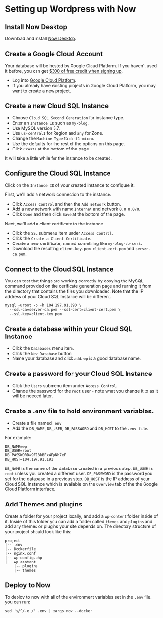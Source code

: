 # Setting up Wordpress with Now

## Install Now Desktop

Download and install [Now Desktop](https://zeit.co/desktop).

## Create a Google Cloud Account

Your database will be hosted by Google Cloud Platform. If you haven't used it before, you can get [$300 of free credit when signing up](https://console.cloud.google.com/freetrial).

* Log into [Google Cloud Platform](https://console.cloud.google.com).
* If you already have existing projects in Google Cloud Platform, you may want to create a new project.

## Create a new Cloud SQL Instance

* Choose `Cloud SQL Second Generation` for instance type.
* Enter an `Instance ID` such as `my-blog`.
* Use MySQL version 5.7.
* Use `us-central1` for Region and `any` for Zone.
* Change the `Machine Type` to `db-f1-micro`.
* Use the defaults for the rest of the options on this page.
* Click `Create` at the bottom of the page.

It will take a little while for the instance to be created.

## Configure the Cloud SQL Instance

Click on the `Instance ID` of your created instance to configure it.

First, we'll add a network connection to the instance.

* Click `Access Control` and then the `Add Network` button.
* Add a new network with name `Internet` and network `0.0.0.0/0`.
* Click `Done` and then click `Save` at the bottom of the page.

Next, we'll add a client certificate to the instance.

* Click the `SSL` submenu item under `Access Control`.
* Click the `Create a Client Certificate`.
* Create a new certificate, named something like `my-blog-db-cert`.
* Download the resulting `client-key.pem`, `client-cert.pem` and `server-ca.pem`.

## Connect to the Cloud SQL Instance

You can test that things are working correctly by copying the MySQL command provided on the cerificate generation page and running it from the directory that contains the files you downloaded. Note that the IP address of your Cloud SQL Instance will be different.

    mysql -uroot -p -h 104.197.91.190 \
      --ssl-ca=server-ca.pem --ssl-cert=client-cert.pem \
      --ssl-key=client-key.pem

## Create a database within your Cloud SQL Instance

* Click the `Databases` menu item.
* Click the `New Database` button.
* Name your database and click `add`. `wp` is a good database name.

## Create a password for your Cloud SQL Instance

* Click the `Users` submenu item under `Access Control`.
* Change the password for the `root` user - note what you change it to as it will be needed later.

## Create a .env file to hold environment variables.

* Create a file named `.env`
* Add the `DB_NAME`, `DB_USER`, `DB_PASSWORD` and `DB_HOST` to the `.env file`.

For example:

    DB_NAME=wp
    DB_USER=root
    DB_PASSWORD=9FJ8kBFx4FpNh7eF
    DB_HOST=104.197.91.191

`DB_NAME` is the name of the database created in a previous step.
`DB_USER` is `root` unless you created a different user.
`DB_PASSWORD` is the password you set for the database in a previous step.
`DB_HOST` is the IP address of your Cloud SQL Instance which is available on the `Overview` tab of the the Google Cloud Platform interface.

## Add Themes and plugins

Create a folder for your project locally, and add a `wp-content` folder inside of it. Inside of this folder you can add a folder called `themes` and `plugins` and add any themes or plugins your site depends on. The directory structure of your project should look like this:

```
project
|-- .env
|-- Dockerfile
|-- nginx.conf
|-- wp-config.php
|-- wp-content
    |-- plugins
    |-- themes
```

## Deploy to Now

To deploy to now with all of the environment variables set in the `.env` file, you can run:

    sed 's/^/-e /' .env | xargs now --docker
